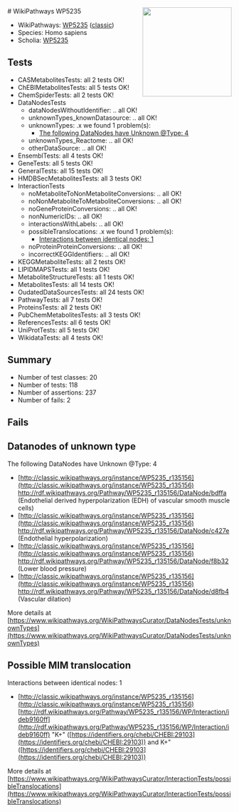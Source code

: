 <img style="float: right; width: 200px" src="https://upload.wikimedia.org/wikipedia/commons/thumb/8/83/Wplogo_with_text_500.png/640px-Wplogo_with_text_500.png" />
# WikiPathways WP5235

* WikiPathways: [WP5235](https://wikipathways.org/pathways/WP5235) ([classic](https://classic.wikipathways.org/instance/WP5235))
* Species: Homo sapiens
* Scholia: [WP5235](https://scholia.toolforge.org/wikipathways/WP5235)
## Tests
* CASMetabolitesTests: all 2 tests OK!
* ChEBIMetabolitesTests: all 5 tests OK!
* ChemSpiderTests: all 2 tests OK!
* DataNodesTests
    * dataNodesWithoutIdentifier: .. all OK!
    * unknownTypes_knownDatasource: .. all OK!
    * unknownTypes: .x we found 1 problem(s):
        * [The following DataNodes have Unknown @Type: 4](#839973e2)
    * unknownTypes_Reactome: .. all OK!
    * otherDataSource: .. all OK!
* EnsemblTests: all 4 tests OK!
* GeneTests: all 5 tests OK!
* GeneralTests: all 15 tests OK!
* HMDBSecMetabolitesTests: all 3 tests OK!
* InteractionTests
    * noMetaboliteToNonMetaboliteConversions: .. all OK!
    * noNonMetaboliteToMetaboliteConversions: .. all OK!
    * noGeneProteinConversions: .. all OK!
    * nonNumericIDs: .. all OK!
    * interactionsWithLabels: .. all OK!
    * possibleTranslocations: .x we found 1 problem(s):
        * [Interactions between identical nodes: 1](#1c118206)
    * noProteinProteinConversions: .. all OK!
    * incorrectKEGGIdentifiers: .. all OK!
* KEGGMetaboliteTests: all 2 tests OK!
* LIPIDMAPSTests: all 1 tests OK!
* MetaboliteStructureTests: all 1 tests OK!
* MetabolitesTests: all 14 tests OK!
* OudatedDataSourcesTests: all 24 tests OK!
* PathwayTests: all 7 tests OK!
* ProteinsTests: all 2 tests OK!
* PubChemMetabolitesTests: all 3 tests OK!
* ReferencesTests: all 6 tests OK!
* UniProtTests: all 5 tests OK!
* WikidataTests: all 4 tests OK!


## Summary

* Number of test classes: 20
* Number of tests: 118
* Number of assertions: 237
* Number of fails: 2

## Fails

<a name="839973e2" />

## Datanodes of unknown type

The following DataNodes have Unknown @Type: 4

* [http://classic.wikipathways.org/instance/WP5235_r135156](http://classic.wikipathways.org/instance/WP5235_r135156) http://rdf.wikipathways.org/Pathway/WP5235_r135156/DataNode/bdffa (Endothelial derived hyperpolarization (EDH) 
of vascular smooth muscle cells)
* [http://classic.wikipathways.org/instance/WP5235_r135156](http://classic.wikipathways.org/instance/WP5235_r135156) http://rdf.wikipathways.org/Pathway/WP5235_r135156/DataNode/c427e (Endothelial hyperpolarization)
* [http://classic.wikipathways.org/instance/WP5235_r135156](http://classic.wikipathways.org/instance/WP5235_r135156) http://rdf.wikipathways.org/Pathway/WP5235_r135156/DataNode/f8b32 (Lower blood pressure)
* [http://classic.wikipathways.org/instance/WP5235_r135156](http://classic.wikipathways.org/instance/WP5235_r135156) http://rdf.wikipathways.org/Pathway/WP5235_r135156/DataNode/d8fb4 (Vascular dilation)


More details at [https://www.wikipathways.org/WikiPathwaysCurator/DataNodesTests/unknownTypes](https://www.wikipathways.org/WikiPathwaysCurator/DataNodesTests/unknownTypes)

<a name="1c118206" />

## Possible MIM translocation

Interactions between identical nodes: 1

* [http://classic.wikipathways.org/instance/WP5235_r135156](http://classic.wikipathways.org/instance/WP5235_r135156) [http://rdf.wikipathways.org/Pathway/WP5235_r135156/WP/Interaction/ideb9160ff](http://rdf.wikipathways.org/Pathway/WP5235_r135156/WP/Interaction/ideb9160ff) "K+" ([https://identifiers.org/chebi/CHEBI:29103](https://identifiers.org/chebi/CHEBI:29103)) and 
K+" ([https://identifiers.org/chebi/CHEBI:29103](https://identifiers.org/chebi/CHEBI:29103))


More details at [https://www.wikipathways.org/WikiPathwaysCurator/InteractionTests/possibleTranslocations](https://www.wikipathways.org/WikiPathwaysCurator/InteractionTests/possibleTranslocations)

